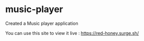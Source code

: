 # music-player
Created a Music player application

You can use this site to view it live : https://red-honey.surge.sh/